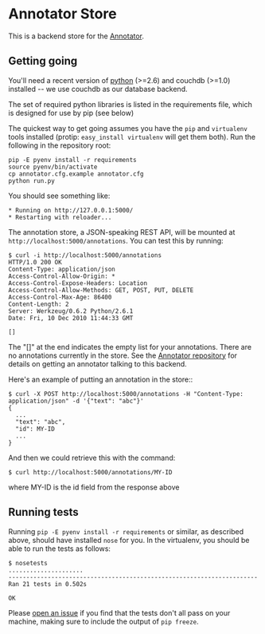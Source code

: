 # Annotator Store

This is a backend store for the [Annotator][ann].

## Getting going

You'll need a recent version of [python][1] (>=2.6) and couchdb (>=1.0)
installed -- we use couchdb as our database backend.

[ann]: http://annotateit.org/annotator
[1]: http://python.org
[2]: http://flask.pocoo.org

The set of required python libraries is listed in the requirements file, which
is designed for use by pip (see below)

The quickest way to get going assumes you have the `pip` and `virtualenv` tools
installed (protip: `easy_install virtualenv` will get them both). Run the
following in the repository root:

    pip -E pyenv install -r requirements
    source pyenv/bin/activate
    cp annotator.cfg.example annotator.cfg
    python run.py

You should see something like:

    * Running on http://127.0.0.1:5000/
    * Restarting with reloader...

The annotation store, a JSON-speaking REST API, will be mounted at
`http://localhost:5000/annotations`. You can test this by running:

    $ curl -i http://localhost:5000/annotations
    HTTP/1.0 200 OK
    Content-Type: application/json
    Access-Control-Allow-Origin: *
    Access-Control-Expose-Headers: Location
    Access-Control-Allow-Methods: GET, POST, PUT, DELETE
    Access-Control-Max-Age: 86400
    Content-Length: 2
    Server: Werkzeug/0.6.2 Python/2.6.1
    Date: Fri, 10 Dec 2010 11:44:33 GMT

    []

The "[]" at the end indicates the empty list for your annotations. There are no
annotations currently in the store. See the [Annotator repository][ann] for
details on getting an annotator talking to this backend.

Here's an example of putting an annotation in the store::

    $ curl -X POST http://localhost:5000/annotations -H "Content-Type: application/json" -d '{"text": "abc"}'
    {
      ...
      "text": "abc", 
      "id": MY-ID
      ...
    }

And then we could retrieve this with the command:

    $ curl http://localhost:5000/annotations/MY-ID

where MY-ID is the id field from the response above 

## Running tests

Running `pip -E pyenv install -r requirements` or similar, as described above,
should have installed `nose` for you. In the virtualenv, you should be able to
run the tests as follows:

    $ nosetests
    .....................
    ----------------------------------------------------------------------
    Ran 21 tests in 0.502s

    OK

Please [open an issue](annotator-store/issues) if you find that the tests
don't all pass on your machine, making sure to include the output of `pip
freeze`.
